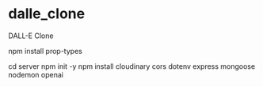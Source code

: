 # dalle_clone

DALL-E Clone

npm install prop-types

cd server
npm init -y
npm install cloudinary cors dotenv express mongoose nodemon openai
